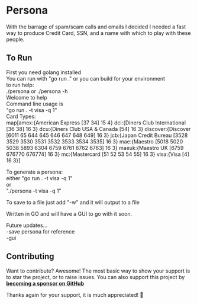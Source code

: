 # Persona
With the barrage of spam/scam calls and emails I decided I needed a fast way to produce Credit Card, SSN, and a name with which to play with these people.

## To Run
First you need golang installed<br>
You can run with "go run ." or you can build for your environment<br>
to run help:<br>
./persona or ./persona -h<br>
Welcome to help<br>
Command line usage is<br>
"go run . -t visa -q 1"<br>
Card Types:<br>
map[amex:{American Express [37 34] 15 4} dci:{Diners Club International [36 38] 16 3} dcu:{Diners Club USA & Canada [54] 16 3} discover:{Discover [6011 65 644 645 646 647 648 649] 16 3} jcb:{Japan Credit Bureau [3528 3529 3530 3531 3532 3533 3534 3535] 16 3} mae:{Maestro [5018 5020 5038 5893 6304 6759 6761 6762 6763] 16 3} maeuk:{Maestro UK [6759 676770 676774] 16 3} mc:{Mastercard [51 52 53 54 55] 16 3} visa:{Visa [4] 16 3}]<br>

To generate a persona:<br>
either "go run . -t visa -q 1"<br>
or<br>
"./persona -t visa -q 1"<br>

To save to a file just add "-w" and it will output to a file

Written in GO and will have a GUI to go with it soon.<br>

Future updates...<br>
-save persona for reference<br>
-gui

## Contributing

Want to contribute? Awesome! The most basic way to show your support is to star
the project, or to raise issues. You can also support this project by
[**becoming a sponsor on GitHub**](https://github.com/sponsors/fizzywhizbang)

Thanks again for your support, it is much appreciated! :pray: